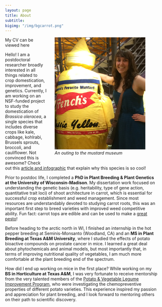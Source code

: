 ```yaml
---
layout: page
title: About
subtitle:
bigimg: "/img/bgcarrot.png"
---
```

<figure>
<div style="float: right; padding-left: 25px; padding-bottom: 25px">
	<img src="/img/mustard.png" width="300" alt="Sarah Turner">
	<figcaption><i>An outing to the mustard museum</i></figcaption>
</div>
</figure>

My CV can be viewed here <a href="/docs/cv.pdf" target="_blank"><i class="fa fa-file-text fa-md"></i></a>

Hello! I am a postdoctoral researcher broadly interested in all things related to crop domestication, improvement, and genetics. Currently, I am working on an NSF-funded project to study the domestication of _Brassica oleracea_, a single species that includes diverse crops like kale, cabbage, kohlrabi, Brussels sprouts, broccoli, and cauliflower. Not convinced this is awesome? Check out this [article and infographic](http://www.businessinsider.com/broccoli-kale-brussels-sprouts-vegetables-all-the-same-plant-2015-11) that explain why this species is so cool! 

Prior to postdoc life, I completed a **PhD in Plant Breeding & Plant Genetics at the University of Wisconsin-Madison**. My dissertation work focused on understanding the genetic basis (e.g. heritability, type of gene action, quantitative trait loci) of shoot architecture in carrot, which is essential for successful crop establishment and weed management. Since most resources are understandably devoted to studying carrot roots, this was an important first step to breed varieties with improved weed competitive ability. Fun fact: carrot tops are edible and can be used to make a [great pesto](https://www.bonappetit.com/recipe/roasted-carrots-with-carrot-top-pesto)!

Before heading to the arctic north in WI, I finished an internship in the hot pepper breeding at Seminis-Monsanto (Woodland, CA) and an **MS in Plant Breeding at Texas A&M University**, where I studied the effects of potato bioactive compounds on prostate cancer in mice. I learned a great deal about phytochemicals and animal models, but most importantly that, in terms of improving nutritional quality of vegetables, I am much more comfortable at the plant breeding end of the spectrum. 

How did I end up working on mice in the first place? While working on my **BS in Horticulture at Texas A&M**, I was very fortunate to receive mentorship from the very talented members of the [Potato & Vegetable Legume Improvement Program](http://potato.tamu.edu/index.html), who were investigating the chemopreventive properties of different potato varieties. This experience inspired my passion and appreciation for plant breeding, and I look forward to mentoring others on their path to scientific discovery. 


